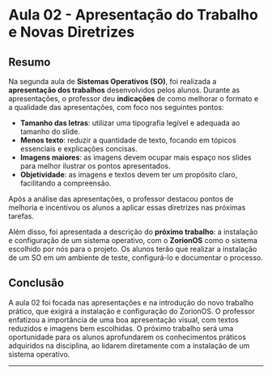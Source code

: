 # Aula 02 - Apresentação do Trabalho e Novas Diretrizes

## Resumo

Na segunda aula de **Sistemas Operativos (SO)**, foi realizada a **apresentação dos trabalhos** desenvolvidos pelos alunos. Durante as apresentações, o professor deu **indicações** de como melhorar o formato e a qualidade das apresentações, com foco nos seguintes pontos:

- **Tamanho das letras**: utilizar uma tipografia legível e adequada ao tamanho do slide.
- **Menos texto**: reduzir a quantidade de texto, focando em tópicos essenciais e explicações concisas.
- **Imagens maiores**: as imagens devem ocupar mais espaço nos slides para melhor ilustrar os pontos apresentados.
- **Objetividade**: as imagens e textos devem ter um propósito claro, facilitando a compreensão.

Após a análise das apresentações, o professor destacou pontos de melhoria e incentivou os alunos a aplicar essas diretrizes nas próximas tarefas.

Além disso, foi apresentada a descrição do **próximo trabalho**: a instalação e configuração de um sistema operativo, com o **ZorionOS** como o sistema escolhido por nós para o projeto. Os alunos terão que realizar a instalação de um SO em um ambiente de teste, configurá-lo e documentar o processo.

## Conclusão

A aula 02 foi focada nas apresentações e na introdução do novo trabalho prático, que exigirá a instalação e configuração do ZorionOS. O professor enfatizou a importância de uma boa apresentação visual, com textos reduzidos e imagens bem escolhidas. O próximo trabalho será uma oportunidade para os alunos aprofundarem os conhecimentos práticos adquiridos na disciplina, ao lidarem diretamente com a instalação de um sistema operativo.

---